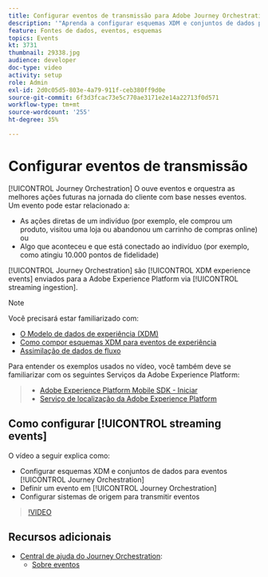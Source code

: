 ```yaml
---
title: Configurar eventos de transmissão para Adobe Journey Orchestration
description: '"Aprenda a configurar esquemas XDM e conjuntos de dados para eventos do Journey Orchestration, definir um evento no Journey Orchestration e configurar sistemas de origem para transmitir eventos"'
feature: Fontes de dados, eventos, esquemas
topics: Events
kt: 3731
thumbnail: 29338.jpg
audience: developer
doc-type: video
activity: setup
role: Admin
exl-id: 2d0c05d5-803e-4a79-911f-ceb380ff9d0e
source-git-commit: 6f3d3fcac73e5c770ae3171e2e14a22713f0d571
workflow-type: tm+mt
source-wordcount: '255'
ht-degree: 35%

---
```


# Configurar eventos de transmissão

[!UICONTROL Journey Orchestration] O ouve eventos e orquestra as melhores ações futuras na jornada do cliente com base nesses eventos. Um evento pode estar relacionado a:

* As ações diretas de um indivíduo (por exemplo, ele comprou um produto, visitou uma loja ou abandonou um carrinho de compras online) ou
* Algo que aconteceu e que está conectado ao indivíduo (por exemplo, como atingiu 10.000 pontos de fidelidade)

[!UICONTROL Journey Orchestration] são  [!UICONTROL XDM experience events] enviados para a Adobe Experience Platform via  [!UICONTROL streaming ingestion].

>[!NOTE]
>
>Você precisará estar familiarizado com:
>
>* [O Modelo de dados de experiência (XDM)](https://docs.adobe.com/content/help/pt-BR/platform-learn/tutorials/schemas/understanding-the-xdm-system-and-experience-data-model.html)
>* [Como compor esquemas XDM para eventos de experiência](https://docs.adobe.com/content/help/pt-BR/platform-learn/tutorials/schemas/create-your-first-schema-with-out-of-the-box-components.html)
>* [Assimilação de dados de fluxo](https://docs.adobe.com/content/help/en/platform-learn/tutorials/data-ingestion/understanding-streaming-ingestion.html)
>
>
Para entender os exemplos usados no vídeo, você também deve se familiarizar com os seguintes Serviços da Adobe Experience Platform:
>
>* [Adobe Experience Platform Mobile SDK - Iniciar](https://docs.adobe.com/content/help/pt-BR/core-services-learn/tutorials/launch-mobile/understanding-the-mobile-sdks.html)
>* [Serviço de localização da Adobe Experience Platform](https://docs.adobe.com/content/help/pt-BR/places/using/home.html)


## Como configurar [!UICONTROL streaming events]

O vídeo a seguir explica como:

* Configurar esquemas XDM e conjuntos de dados para eventos [!UICONTROL Journey Orchestration]
* Definir um evento em [!UICONTROL Journey Orchestration]
* Configurar sistemas de origem para transmitir eventos

>[!VIDEO](https://video.tv.adobe.com/v/29338?quality=12)

## Recursos adicionais

* [Central de ajuda do Journey Orchestration](https://docs.adobe.com/content/help/pt-BR/journeys/using/journey-orchestration-home.html):
   * [Sobre eventos](https://docs.adobe.com/content/help/en/journeys/using/events-journeys/about-events.html)
